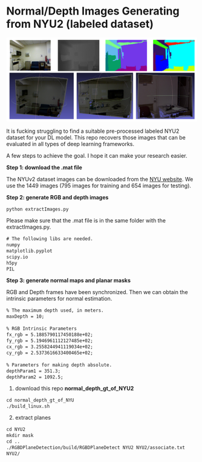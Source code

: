 # Normal/Depth Images Generating from NYU2 (labeled dataset) 

![teaser](teaser/teaser.png)

It is fucking struggling to find a suitable pre-processed labeled NYU2 dataset for your DL model. This repo recovers those images that can be evaluated in all types of deep learning frameworks.

A few steps to achieve the goal.  I hope it can make your research easier.

**Step 1: download the .mat file**

The NYUv2 dataset images can be downloaded from the [NYU website](https://cs.nyu.edu/~silberman/datasets/nyu_depth_v2.html). We use the 1449 images (795 images for training and 654 images for testing).

**Step 2: generate RGB and depth images**

```
python extractImages.py
```

Please make sure that the .mat file is in the same folder with the extractImages.py. 

```
# The following libs are needed.
numpy 
matplotlib.pyplot 
scipy.io 
h5py
PIL 
```

**Step 3: generate normal maps and planar masks**

 RGB and Depth frames have been synchronized. Then we can obtain the intrinsic parameters for normal estimation.  

```
% The maximum depth used, in meters.
maxDepth = 10;

% RGB Intrinsic Parameters
fx_rgb = 5.1885790117450188e+02;
fy_rgb = 5.1946961112127485e+02;
cx_rgb = 3.2558244941119034e+02;
cy_rgb = 2.5373616633400465e+02;

% Parameters for making depth absolute.
depthParam1 = 351.3;
depthParam2 = 1092.5;
```



1. download this repo  **normal_depth_gt_of_NYU2**

```
cd normal_depth_gt_of_NYU
./build_linux.sh 
```

2. extract planes

```
cd NYU2
mkdir mask
cd ..
./RGBDPlaneDetection/build/RGBDPlaneDetect NYU2 NYU2/associate.txt  NYU2/
```


